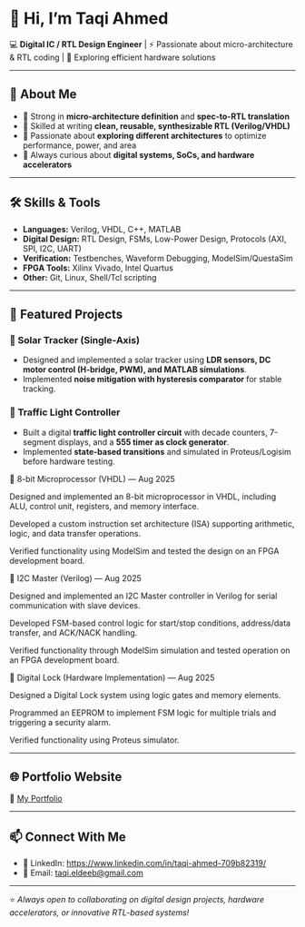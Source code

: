 # 👋 Hi, I’m Taqi Ahmed  

💻 **Digital IC / RTL Design Engineer** | ⚡ Passionate about micro-architecture & RTL coding | 🎯 Exploring efficient hardware solutions  

---

## 🚀 About Me  
- 🔹 Strong in **micro-architecture definition** and **spec-to-RTL translation**  
- 🔹 Skilled at writing **clean, reusable, synthesizable RTL (Verilog/VHDL)**  
- 🔹 Passionate about **exploring different architectures** to optimize performance, power, and area  
- 🔹 Always curious about **digital systems, SoCs, and hardware accelerators**  

---

## 🛠️ Skills & Tools  
- **Languages:** Verilog, VHDL, C++, MATLAB  
- **Digital Design:** RTL Design, FSMs, Low-Power Design, Protocols (AXI, SPI, I2C, UART)  
- **Verification:** Testbenches, Waveform Debugging, ModelSim/QuestaSim  
- **FPGA Tools:** Xilinx Vivado, Intel Quartus  
- **Other:** Git, Linux, Shell/Tcl scripting  

---

## 📂 Featured Projects  
### 🔸 Solar Tracker (Single-Axis)  
- Designed and implemented a solar tracker using **LDR sensors, DC motor control (H-bridge, PWM), and MATLAB simulations**.  
- Implemented **noise mitigation with hysteresis comparator** for stable tracking.  

### 🔸 Traffic Light Controller  
- Built a digital **traffic light controller circuit** with decade counters, 7-segment displays, and a **555 timer as clock generator**.  
- Implemented **state-based transitions** and simulated in Proteus/Logisim before hardware testing.
  
🔸 8-bit Microprocessor (VHDL) — Aug 2025

Designed and implemented an 8-bit microprocessor in VHDL, including ALU, control unit, registers, and memory interface.

Developed a custom instruction set architecture (ISA) supporting arithmetic, logic, and data transfer operations.

Verified functionality using ModelSim and tested the design on an FPGA development board.

🔸 I2C Master (Verilog) — Aug 2025

Designed and implemented an I2C Master controller in Verilog for serial communication with slave devices.

Developed FSM-based control logic for start/stop conditions, address/data transfer, and ACK/NACK handling.

Verified functionality through ModelSim simulation and tested operation on an FPGA development board.

🔸 Digital Lock (Hardware Implementation) — Aug 2025

Designed a Digital Lock system using logic gates and memory elements.

Programmed an EEPROM to implement FSM logic for multiple trials and triggering a security alarm.

Verified functionality using Proteus simulator.

---

## 🌐 Portfolio Website  
🔗 [My Portfolio](https://your-username.github.io/portfolio)  

---

## 📫 Connect With Me  
- 💼 LinkedIn: https://www.linkedin.com/in/taqi-ahmed-709b82319/  
- 📧 Email: taqi.eldeeb@gmail.com 

---

⭐️ *Always open to collaborating on digital design projects, hardware accelerators, or innovative RTL-based systems!*  
